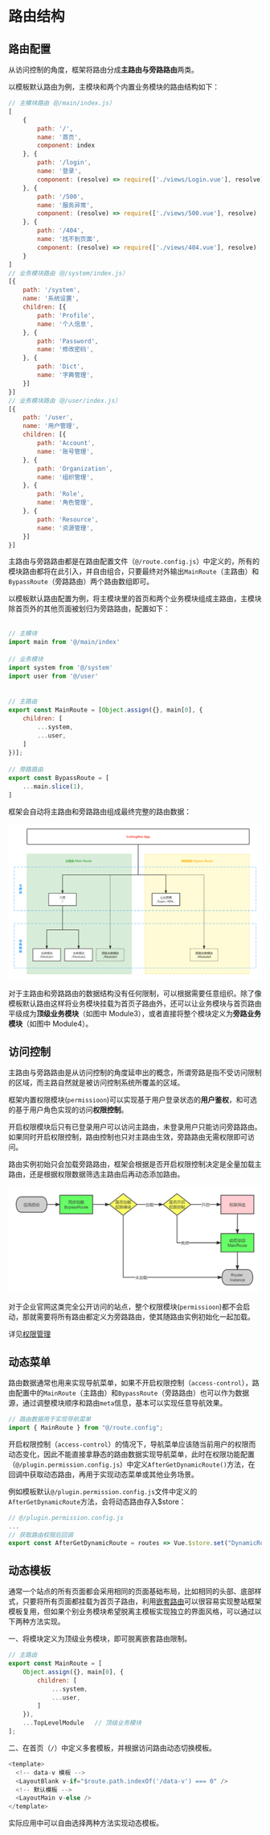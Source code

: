 # 路由结构

## 路由配置

从访问控制的角度，框架将路由分成**主路由与旁路路由**两类。

以模板默认路由为例，主模块和两个内置业务模块的路由结构如下：

```js
// 主模块路由（@/main/index.js）
[
    {
        path: '/',
        name: '首页',
        component: index
    }, {
        path: '/login',
        name: '登录',
        component: (resolve) => require(['./views/Login.vue'], resolve)
    }, {
        path: '/500',
        name: '服务异常',
        component: (resolve) => require(['./views/500.vue'], resolve)
    }, {
        path: '/404',
        name: '找不到页面',
        component: (resolve) => require(['./views/404.vue'], resolve)
    }
]
// 业务模块路由（@/system/index.js）
[{
    path: '/system',
    name: '系统设置',
    children: [{
        path: 'Profile',
        name: '个人信息',
    }, {
        path: 'Password',
        name: '修改密码',
    }, {
        path: 'Dict',
        name: '字典管理',
    }]
}]
// 业务模块路由（@/user/index.js）
[{
    path: '/user',
    name: '用户管理',
    children: [{
        path: 'Account',
        name: '账号管理',
    }, {
        path: 'Organization',
        name: '组织管理',
    }, {
        path: 'Role',
        name: '角色管理',
    }, {
        path: 'Resource',
        name: '资源管理',
    }]
}]

```

主路由与旁路路由都是在路由配置文件（`@/route.config.js`）中定义的，所有的模块路由都将在此引入，并自由组合，只要最终对外输出`MainRoute`（主路由）和`BypassRoute`（旁路路由）两个路由数组即可。

以模板默认路由配置为例，将主模块里的首页和两个业务模块组成主路由，主模块除首页外的其他页面被划归为旁路路由，配置如下：

```js

// 主模块
import main from '@/main/index'

// 业务模块
import system from '@/system'
import user from '@/user'


// 主路由
export const MainRoute = [Object.assign({}, main[0], {
    children: [
        ...system,
        ...user,
    ]
})];

// 旁路路由
export const BypassRoute = [
    ...main.slice(1),
]

```

框架会自动将主路由和旁路路由组成最终完整的路由数据：

![路由结构设计](/assets/img/路由结构设计.png)

对于主路由和旁路路由的数据结构没有任何限制，可以根据需要任意组织。除了像模板默认路由这样将业务模块挂载为首页子路由外，还可以让业务模块与首页路由平级成为**顶级业务模块**（如图中 Module3），或者直接将整个模块定义为**旁路业务模块**（如图中 Module4）。

## 访问控制

主路由与旁路路由是从访问控制的角度延申出的概念，所谓旁路是指不受访问限制的区域，而主路自然就是被访问控制系统所覆盖的区域。

框架内置权限模块(`permissioon`)可以实现基于用户登录状态的**用户鉴权**，和可选的基于用户角色实现的访问**权限控制**。

开启权限模块后只有已登录用户可以访问主路由，未登录用户只能访问旁路路由。如果同时开启权限控制，路由控制也只对主路由生效，旁路路由无需权限即可访问。

路由实例初始只会加载旁路路由，框架会根据是否开启权限控制决定是全量加载主路由，还是根据权限数据筛选主路由后再动态添加路由。

![路由加载流程](/assets/img/路由加载流程.png)

对于企业官网这类完全公开访问的站点，整个权限模块(`permissioon`)都不会启动，那就需要将所有路由都定义为旁路路由，使其随路由实例初始化一起加载。

详见[权限管理]()

## 动态菜单

路由数据通常也用来实现导航菜单，如果不开启权限控制（`access-control`），路由配置中的`MainRoute`（主路由）和`BypassRoute`（旁路路由）也可以作为数据源，通过调整模块顺序和路由`meta`信息，基本可以实现任意导航效果。

```js
// 路由数据用于实现导航菜单
import { MainRoute } from "@/route.config";

```

开启权限控制（`access-control`）的情况下，导航菜单应该随当前用户的权限而动态变化，因此不能直接拿静态的路由数据实现导航菜单，此时在权限功能配置（`@/plugin.permission.config.js`）中定义`AfterGetDynamicRoute()`方法，在回调中获取动态路由，再用于实现动态菜单或其他业务场景。

例如模板默认`@/plugin.permission.config.js`文件中定义的`AfterGetDynamicRoute`方法，会将动态路由存入$store：

```js
// @/plugin.permission.config.js
...
// 获取路由权限后回调
export const AfterGetDynamicRoute = routes => Vue.$store.set("DynamicRoute", routes);


```

## 动态模板

通常一个站点的所有页面都会采用相同的页面基础布局，比如相同的头部、底部样式，只要将所有页面都挂载为首页子路由，利用[嵌套路由](https://router.vuejs.org/zh/guide/essentials/nested-routes.html)可以很容易实现整站框架模板复用，但如果个别业务模块希望脱离主模板实现独立的界面风格，可以通过以下两种方法实现。

一、将模块定义为顶级业务模块，即可脱离嵌套路由限制。

``` js
// 主路由
export const MainRoute = [
    Object.assign({}, main[0], {
        children: [
            ...system,
            ...user,
        ]
    }),
    ...TopLevelModule   // 顶级业务模块
];
```

二、在首页（`/`）中定义多套模板，并根据访问路由动态切换模板。

``` js
<template>
  <!-- data-v 模板 -->
  <LayoutBlank v-if="$route.path.indexOf('/data-v') === 0" />
  <!-- 默认模板 -->
  <LayoutMain v-else />
</template>

```

实际应用中可以自由选择两种方法实现动态模板。
